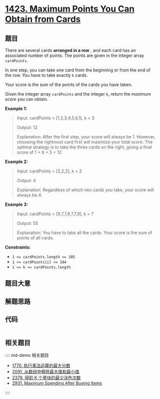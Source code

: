 # [1423. Maximum Points You Can Obtain from Cards](https://leetcode.com/problems/maximum-points-you-can-obtain-from-cards)

## 题目

There are several cards **arranged in a row** , and each card has an
associated number of points. The points are given in the integer array
`cardPoints`.

In one step, you can take one card from the beginning or from the end of the
row. You have to take exactly `k` cards.

Your score is the sum of the points of the cards you have taken.

Given the integer array `cardPoints` and the integer `k`, return the _maximum
score_ you can obtain.



**Example 1:**

> Input: cardPoints = [1,2,3,4,5,6,1], k = 3
> 
> Output: 12
> 
> Explanation: After the first step, your score will always be 1. However, choosing the rightmost card first will maximize your total score. The optimal strategy is to take the three cards on the right, giving a final score of 1 + 6 + 5 = 12.

**Example 2:**

> Input: cardPoints = [2,2,2], k = 2
> 
> Output: 4
> 
> Explanation: Regardless of which two cards you take, your score will always be 4.

**Example 3:**

> Input: cardPoints = [9,7,7,9,7,7,9], k = 7
> 
> Output: 55
> 
> Explanation: You have to take all the cards. Your score is the sum of points of all cards.

**Constraints:**

  * `1 <= cardPoints.length <= 105`
  * `1 <= cardPoints[i] <= 104`
  * `1 <= k <= cardPoints.length`


## 题目大意

## 解题思路

## 代码

```javascript

```

## 相关题目

:::: md-demo 相关题目
- [1770. 执行乘法运算的最大分数](https://leetcode.com/problems/maximum-score-from-performing-multiplication-operations)
- [2091. 从数组中移除最大值和最小值](https://leetcode.com/problems/removing-minimum-and-maximum-from-array)
- [2379. 得到 K 个黑块的最少涂色次数](https://leetcode.com/problems/minimum-recolors-to-get-k-consecutive-black-blocks)
- [2931. Maximum Spending After Buying Items](https://leetcode.com/problems/maximum-spending-after-buying-items)

::::
